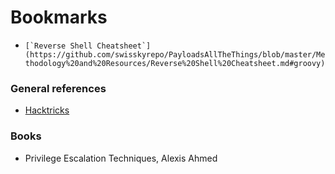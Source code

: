 # Bookmarks

* ``[`Reverse Shell Cheatsheet`](https://github.com/swisskyrepo/PayloadsAllTheThings/blob/master/Methodology%20and%20Resources/Reverse%20Shell%20Cheatsheet.md#groovy)``

### General references

* [Hacktricks](https://book.hacktricks.xyz/)

### Books

* Privilege Escalation Techniques, Alexis Ahmed
